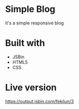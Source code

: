 # Simple Blog

It's a simple responsive blog 

# Built with

- JSBin
- HTML5
- CSS

# Live version

https://output.jsbin.com/fekilun/3